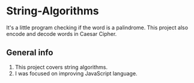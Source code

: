 # String-Algorithms
It's a little program checking if the word is a palindrome. This project also encode and decode words in Caesar Cipher.

## General info
1. This project covers string algorithms. 
2. I was focused on improving JavaScript language.
